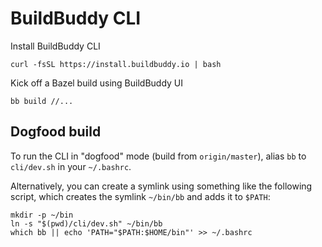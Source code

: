 # BuildBuddy CLI

Install BuildBuddy CLI

```
curl -fsSL https://install.buildbuddy.io | bash
```

Kick off a Bazel build using BuildBuddy UI

```
bb build //...
```

## Dogfood build

To run the CLI in "dogfood" mode (build from `origin/master`), alias `bb`
to `cli/dev.sh` in your `~/.bashrc`.

Alternatively, you can create a symlink using something like the following
script, which creates the symlink `~/bin/bb` and adds it to `$PATH`:

```shell
mkdir -p ~/bin
ln -s "$(pwd)/cli/dev.sh" ~/bin/bb
which bb || echo 'PATH="$PATH:$HOME/bin"' >> ~/.bashrc
```
